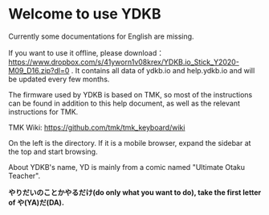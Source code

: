 # Welcome to use YDKB 
Currently some documentations for English are missing.

If you want to use it offline, please download：https://www.dropbox.com/s/41yworn1v08krex/YDKB.io_Stick_Y2020-M09_D16.zip?dl=0 . It contains all data of ydkb.io and help.ydkb.io and will be updated every few months.

The firmware used by YDKB is based on TMK, so most of the instructions can be found in addition to this help document, as well as the relevant instructions for TMK. 

TMK Wiki: https://github.com/tmk/tmk_keyboard/wiki

On the left is the directory. If it is a mobile browser, expand the sidebar at the top and start browsing.

About YDKB's name, YD is mainly from a comic named "Ultimate Otaku Teacher".

**やりだいのことかやるだけ(do only what you want to do), take the first letter of や(YA)だ(DA).**